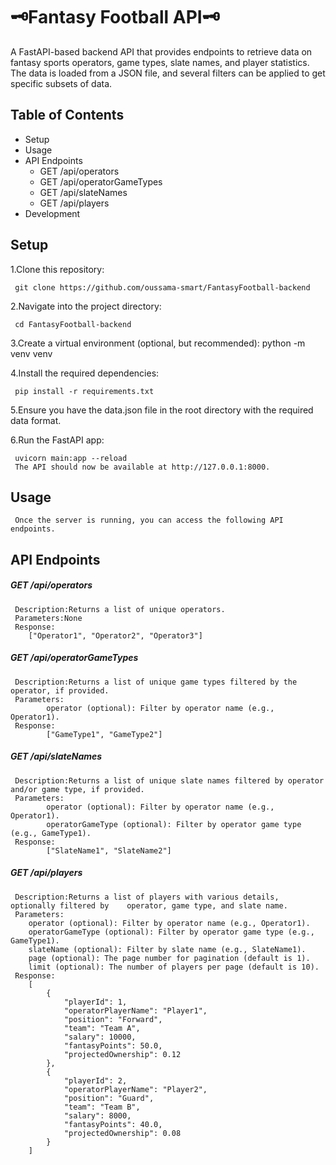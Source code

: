 
# 🗝️Fantasy Football API🗝️

A FastAPI-based backend API that provides endpoints to retrieve data on fantasy sports operators, game types, slate names, and player statistics. 
The data is loaded from a JSON file, and several filters can be applied to get specific subsets of data.




## Table of Contents

- Setup
- Usage
- API Endpoints
  - GET /api/operators
  - GET /api/operatorGameTypes
  - GET /api/slateNames
  - GET /api/players
- Development
  
## Setup
1.Clone this repository:

     git clone https://github.com/oussama-smart/FantasyFootball-backend

2.Navigate into the project directory:

     cd FantasyFootball-backend

3.Create a virtual environment (optional, but recommended):
     python -m venv venv

4.Install the required dependencies:

     pip install -r requirements.txt

5.Ensure you have the data.json file in the root directory with the required data format.

6.Run the FastAPI app:

     uvicorn main:app --reload
     The API should now be available at http://127.0.0.1:8000.

## Usage

     Once the server is running, you can access the following API endpoints.
## API Endpoints

##### GET /api/operators
     Description:Returns a list of unique operators.
     Parameters:None
     Response:
        ["Operator1", "Operator2", "Operator3"]

##### GET /api/operatorGameTypes
     Description:Returns a list of unique game types filtered by the operator, if provided.
     Parameters:
            operator (optional): Filter by operator name (e.g., Operator1).
     Response:
            ["GameType1", "GameType2"]

##### GET /api/slateNames
     Description:Returns a list of unique slate names filtered by operator and/or game type, if provided.
     Parameters:
            operator (optional): Filter by operator name (e.g., Operator1).
            operatorGameType (optional): Filter by operator game type (e.g., GameType1).
     Response:
            ["SlateName1", "SlateName2"]
##### GET /api/players

     Description:Returns a list of players with various details, optionally filtered by    operator, game type, and slate name.
     Parameters:
        operator (optional): Filter by operator name (e.g., Operator1).
        operatorGameType (optional): Filter by operator game type (e.g., GameType1).
        slateName (optional): Filter by slate name (e.g., SlateName1).
        page (optional): The page number for pagination (default is 1).
        limit (optional): The number of players per page (default is 10).
     Response:
        [
            {
                "playerId": 1,
                "operatorPlayerName": "Player1",
                "position": "Forward",
                "team": "Team A",
                "salary": 10000,
                "fantasyPoints": 50.0,
                "projectedOwnership": 0.12
            },
            {
                "playerId": 2,
                "operatorPlayerName": "Player2",
                "position": "Guard",
                "team": "Team B",
                "salary": 8000,
                "fantasyPoints": 40.0,
                "projectedOwnership": 0.08
            }
        ]
